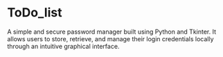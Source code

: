 # ToDo_list
A simple and secure password manager built using Python and Tkinter. It allows users to store, retrieve, and manage their login credentials locally through an intuitive graphical interface.
